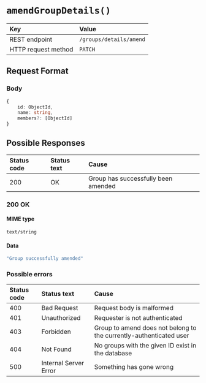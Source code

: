 # `amendGroupDetails()`

| Key                 | Value                   |
| :------------------ | :---------------------- |
| REST endpoint       | `/groups/details/amend` |
| HTTP request method | `PATCH`                 |

## Request Format

### Body

```typescript
{
    id: ObjectId,
    name: string,
    members?: [ObjectId]
}
```

## Possible Responses

| Status code | Status text | Cause                               |
| :---------- | :---------- | :---------------------------------- |
| 200         | OK          | Group has successfully been amended |

### 200 OK

#### MIME type

`text/string`

#### Data

```typescript
"Group successfully amended"
```

### Possible errors

| Status code | Status text           | Cause                                                              |
| :---------- | :-------------------- | :----------------------------------------------------------------- |
| 400         | Bad Request           | Request body is malformed                                          |
| 401         | Unauthorized          | Requester is not authenticated                                     |
| 403         | Forbidden             | Group to amend does not belong to the currently-authenticated user |
| 404         | Not Found             | No groups with the given ID exist in the database                  |
| 500         | Internal Server Error | Something has gone wrong                                           |
